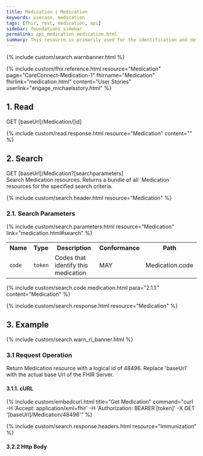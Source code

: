 ```yaml
---
title: Medication | Medication
keywords: usecase, medication
tags: [fhir, rest, medication, api]
sidebar: foundations_sidebar
permalink: api_medication_medication.html
summary: This resource is primarily used for the identification and definition of a medication. It covers the ingredients and the packaging for a medication.
---
```

{% include custom/search.warnbanner.html %}

{% include custom/fhir.reference.html resource="Medication" page="CareConnect-Medication-1" fhirname="Medication" fhirlink="medication.html" content="User Stories" userlink="engage_michaelsstory.html" %}

## 1. Read ##

<div markdown="span" class="alert alert-success" role="alert">
GET [baseUrl]/Medication/[id]</div>

{% include custom/read.response.html resource="Medication" content="" %}

## 2. Search ##

<div markdown="span" class="alert alert-success" role="alert">
GET [baseUrl]/Medication?[searchparameters]</div>
Search Medication resources. Returns a bundle of all `Medication` resources for the specified search criteria.

{% include custom/search.header.html resource="Medication" %}

### 2.1. Search Parameters ###

{% include custom/search.parameters.html resource="Medication" link="medication.html#search" %}

<table style="min-width:100%;width:100%">
<tr id="clinical">
    <th style="width:15%;">Name</th>
    <th style="width:10%;">Type</th>
    <th style="width:40%;">Description</th>
    <th style="width:5%;">Conformance</th>
    <th style="width:30%;">Path</th>
</tr>
<tr>
    <td><code class="highlighter-rouge">code</code></td>
    <td><code class="highlighter-rouge">token</code></td>
    <td>Codes that identify this medication</td>
    <td>MAY</td>
    <td>Medication.code</td>
</tr>
</table>

{% include custom/search.code.medication.html para="2.1.1." content="Medication" %}

{% include custom/search.response.html resource="Medication" %}

## 3. Example ##

{% include custom/search.warn_ri_banner.html %}


### 3.1 Request Operation ###

Return Medication resource with a logical id of 48496. Replace 'baseUrl' with the actual base Url of the FHIR Server.

#### 3.1.1. cURL ####

{% include custom/embedcurl.html title="Get Medication" command="curl -H 'Accept: application/xml+fhir' -H 'Authorization: BEARER [token]' -X GET  '[baseUrl]/Medication/48496'" %}

{% include custom/search.response.headers.html resource="Immunization" %}

#### 3.2.2 Http Body ####

<script src="https://gist.github.com/KevinMayfield/b2dce41df4ffb395eef568f7769fd086.js"></script>
